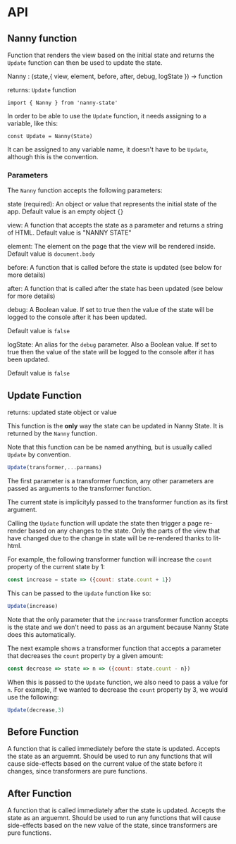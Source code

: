# API

## Nanny function

Function that renders the view based on the initial state and returns the `Update` function can then be used to update the state.

Nanny : (state,{ view, element, before, after, debug, logState }) -> function

returns: `Update` function

```
import { Nanny } from 'nanny-state'
```

In order to be able to use the `Update` function, it needs assigning to a variable, like this:

```
const Update = Nanny(State)
```

It can be assigned to any variable name, it doesn't have to be `Update`, although this is the convention.

### Parameters

The `Nanny` function accepts the following parameters:

state (required):
An object or value that represents the initial state of the app.
Default value is an empty object `{}`

view:
A function that accepts the state as a parameter and returns a string of HTML.
Default value is "NANNY STATE"

element:
The element on the page that the view will be rendered inside.
Default value is `document.body`

before:
A function that is called before the state is updated (see below for more details)

after:
A function that is called after the state has been updated (see below for more details)

debug:
A Boolean value. If set to true then the value of the state will be logged to the console after it has been updated.

Default value is `false`

logState:
An alias for the `debug` parameter. Also a Boolean value. If set to true then the value of the state will be logged to the console after it has been updated.

Default value is `false`

## Update Function

returns: updated state object or value

This function is the **only** way the state can be updated in Nanny State. It is returned by the `Nanny` function.

Note that this function can be be named anything, but is usually called `Update` by convention.

```javascript
Update(transformer,...parmams)
```

The first parameter is a transformer function, any other parameters are passed as arguments to the transformer function.

The current state is implicityly passed to the transformer function as its first argument. 

Calling the `Update` function will update the state then trigger a page re-render based on any changes to the state. Only the parts of the view that have changed due to the change in state will be re-rendered thanks to lit-html.

For example, the following transformer function will increase the `count` property of the current state by 1:

```javascript
const increase = state => ({count: state.count + 1})
```

This can be passed to the `Update` function like so:

```javascript
Update(increase)
```

Note that the only parameter that the `increase` transformer function accepts is the state and we don't need to pass as an argument because Nanny State does this automatically.

The next example shows a transformer function that accepts a parameter that decreases the `count` property by a given amount:

```javascript
const decrease => state => n => ({count: state.count - n})
```

When this is passed to the `Update` function, we also need to pass a value for `n`. For example, if we wanted to decrease the `count` property by 3, we would use the following:

```javascript
Update(decrease,3)
```

## Before Function
A function that is called immediately before the state is updated.
Accepts the state as an arguemnt. Should be used to run any functions that will cause side-effects based on the current value of the state before it changes, since transformers are pure functions.

## After Function
A function that is called immediately after the state is updated.
Accepts the state as an arguemnt. Should be used to run any functions that will cause side-effects based on the new value of the state, since transformers are pure functions.